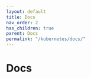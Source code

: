 ```yaml
---
layout: default
title: Docs
nav_order: 2
has_children: true
parent: Docs
permalink: "/kubernetes/docs/"
---
```


# Docs
